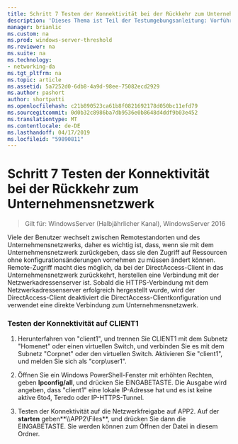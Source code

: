 ```yaml
---
title: Schritt 7 Testen der Konnektivität bei der Rückkehr zum Unternehmensnetzwerk
description: 'Dieses Thema ist Teil der Testumgebungsanleitung: Vorführen von DirectAccess in einem Cluster mit Windows NLB für Windows Server 2016'
manager: brianlic
ms.custom: na
ms.prod: windows-server-threshold
ms.reviewer: na
ms.suite: na
ms.technology:
- networking-da
ms.tgt_pltfrm: na
ms.topic: article
ms.assetid: 5a7252d0-6db8-4a9d-98ee-75082ecd2929
ms.author: pashort
author: shortpatti
ms.openlocfilehash: c21b890523ca61b8f0821692178d050bc11efd79
ms.sourcegitcommit: 0d0b32c8986ba7db9536e0b8648d4ddf9b03e452
ms.translationtype: MT
ms.contentlocale: de-DE
ms.lasthandoff: 04/17/2019
ms.locfileid: "59890811"
---
```

# <a name="step-7-test-connectivity-when-returning-to-the-corpnet"></a>Schritt 7 Testen der Konnektivität bei der Rückkehr zum Unternehmensnetzwerk

>Gilt für: WindowsServer (Halbjährlicher Kanal), WindowsServer 2016

Viele der Benutzer wechselt zwischen Remotestandorten und des Unternehmensnetzwerks, daher es wichtig ist, dass, wenn sie mit dem Unternehmensnetzwerk zurückgeben, dass sie den Zugriff auf Ressourcen ohne konfigurationsänderungen vornehmen zu müssen ändert können. Remote-Zugriff macht dies möglich, da bei der DirectAccess-Client in das Unternehmensnetzwerk zurückkehrt, herstellen eine Verbindung mit der Netzwerkadressenserver ist. Sobald die HTTPS-Verbindung mit dem Netzwerkadressenserver erfolgreich hergestellt wurde, wird der DirectAccess-Client deaktiviert die DirectAccess-Clientkonfiguration und verwendet eine direkte Verbindung zum Unternehmensnetzwerk.  
  
### <a name="test-connectivity-on-client1"></a>Testen der Konnektivität auf CLIENT1  
  
1.  Herunterfahren von "client1", und trennen Sie CLIENT1 mit dem Subnetz "Homenet" oder einen virtuellen Switch, und verbinden Sie es mit dem Subnetz "Corpnet" oder den virtuellen Switch. Aktivieren Sie "client1", und melden Sie sich als "corp\user1".  
  
2.  Öffnen Sie ein Windows PowerShell-Fenster mit erhöhten Rechten, geben **Ipconfig/all**, und drücken Sie EINGABETASTE. Die Ausgabe wird angeben, dass "client1" eine lokale IP-Adresse hat und es ist keine aktive 6to4, Teredo oder IP-HTTPS-Tunnel.  
  
3.  Testen der Konnektivität auf die Netzwerkfreigabe auf APP2. Auf der **starten** geben**\\\APP2\Files**, und drücken Sie dann die EINGABETASTE. Sie werden können zum Öffnen der Datei in diesem Ordner.  
  


